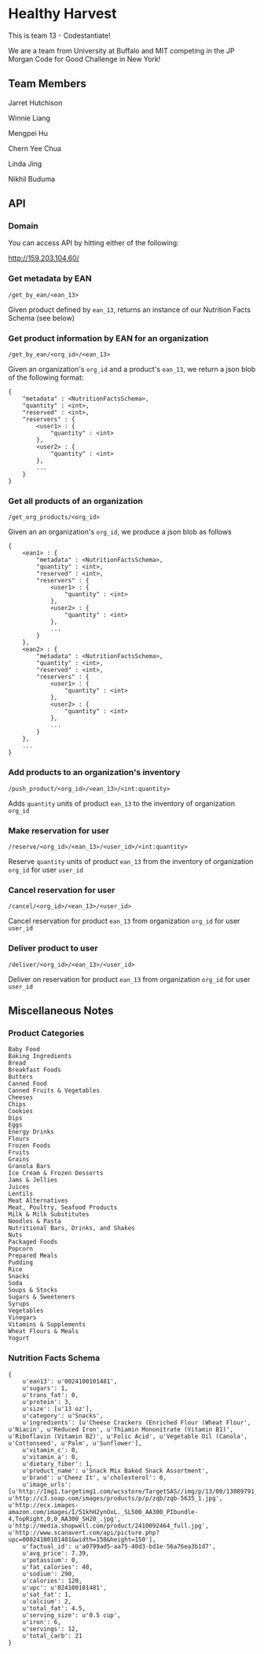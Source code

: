 # Healthy Harvest

This is team 13 - Codestantiate! 

We are a team from University at Buffalo and MIT competing in the JP Morgan Code for Good Challenge in New York!

## Team Members

Jarret Hutchison 

Winnie Liang 

Mengpei Hu 

Chern Yee Chua 

Linda Jing 

Nikhil Buduma

## API

### Domain

You can access API by hitting either of the following:

http://159.203.104.60/

### Get metadata by EAN

```
/get_by_ean/<ean_13>
```

Given product defined by `ean_13`, returns an instance of our Nutrition Facts Schema (see below)

### Get product information by EAN for an organization

```
/get_by_ean/<org_id>/<ean_13>
```

Given an organization's `org_id` and a product's `ean_13`, we return a json blob of the following format:

```
{
	"metadata" : <NutritionFactsSchema>,
	"quantity" : <int>,
	"reserved" : <int>,
	"reservers" : {
		<user1> : {
			"quantity" : <int>
		},
		<user2> : {
			"quantity" : <int>
		},
		...
	}
}
```

### Get all products of an organization

```
/get_org_products/<org_id>
```

Given an an organization's `org_id`, we produce a json blob as follows

```
{
	<ean1> : {
		"metadata" : <NutritionFactsSchema>,
		"quantity" : <int>,
		"reserved" : <int>,
		"reservers" : {
			<user1> : {
				"quantity" : <int>
			},
			<user2> : {
				"quantity" : <int>
			},
			...
		}
	},
	<ean2> : {
		"metadata" : <NutritionFactsSchema>,
		"quantity" : <int>,
		"reserved" : <int>,
		"reservers" : {
			<user1> : {
				"quantity" : <int>
			},
			<user2> : {
				"quantity" : <int>
			},
			...
		}
	},
	...
}
```

### Add products to an organization's inventory

```
/push_product/<org_id>/<ean_13>/<int:quantity>
```

Adds `quantity` units of product `ean_13` to the inventory of organization `org_id`

### Make reservation for user

```
/reserve/<org_id>/<ean_13>/<user_id>/<int:quantity>
```

Reserve `quantity` units of product `ean_13` from the inventory of organization `org_id` for user `user_id`

### Cancel reservation for user

```
/cancel/<org_id>/<ean_13>/<user_id>
```

Cancel reservation for product `ean_13` from organization `org_id` for user `user_id`

### Deliver product to user

```
/deliver/<org_id>/<ean_13>/<user_id>
```

Deliver on reservation for product `ean_13` from organization `org_id` for user `user_id`

## Miscellaneous Notes

### Product Categories

```
Baby Food
Baking Ingredients
Bread
Breakfast Foods
Butters
Canned Food
Canned Fruits & Vegetables
Cheeses
Chips
Cookies
Dips
Eggs
Energy Drinks
Flours
Frozen Foods
Fruits
Grains
Granola Bars
Ice Cream & Frozen Desserts
Jams & Jellies
Juices
Lentils
Meat Alternatives
Meat, Poultry, Seafood Products
Milk & Milk Substitutes
Noodles & Pasta
Nutritional Bars, Drinks, and Shakes
Nuts
Packaged Foods
Popcorn
Prepared Meals
Pudding
Rice
Snacks
Soda
Soups & Stocks
Sugars & Sweeteners
Syrups
Vegetables
Vinegars
Vitamins & Supplements
Wheat Flours & Meals
Yogurt
```

### Nutrition Facts Schema

```
{
	u'ean13': u'0024100101481', 
	u'sugars': 1, 
	u'trans_fat': 0, 
	u'protein': 3, 
	u'size': [u'13 oz'], 
	u'category': u'Snacks', 
	u'ingredients': [u'Cheese Crackers (Enriched Flour (Wheat Flour', u'Niacin', u'Reduced Iron', u'Thiamin Mononitrate (Vitamin B1)', u'Riboflavin (Vitamin B2)', u'Folic Acid', u'Vegetable Oil (Canola', u'Cottonseed', u'Palm', u'Sunflower'], 
	u'vitamin_c': 0, 
	u'vitamin_a': 0, 
	u'dietary_fiber': 1, 
	u'product_name': u'Snack Mix Baked Snack Assortment', 
	u'brand': u'Cheez It', u'cholesterol': 0, 
	u'image_urls': [u'http://Img1.targetimg1.com/wcsstore/TargetSAS//img/p/13/00/13009791_201307191112.jpg', u'http://c3.soap.com/images/products/p/p/zqb/zqb-5635_1.jpg', u'http://ecx.images-amazon.com/images/I/51khH2ynOxL._SL500_AA300_PIbundle-4,TopRight,0,0_AA300_SH20_.jpg', u'http://media.shopwell.com/product/2410092464_full.jpg', u'http://www.scanavert.com/api/picture.php?upc=00024100101481&width=150&height=150'], 
	u'factual_id': u'a0799ad5-aa75-40d3-bd1e-56a76ea3b1d7', 
	u'avg_price': 7.39, 
	u'potassium': 0, 
	u'fat_calories': 40, 
	u'sodium': 290, 
	u'calories': 120, 
	u'upc': u'024100101481', 
	u'sat_fat': 1, 
	u'calcium': 2, 
	u'total_fat': 4.5, 
	u'serving_size': u'0.5 cup', 
	u'iron': 6, 
	u'servings': 12, 
	u'total_carb': 21
}
```
